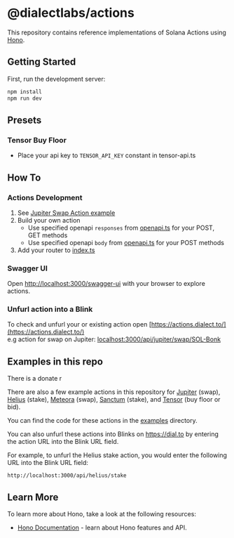 # @dialectlabs/actions

This repository contains reference implementations of Solana Actions using [Hono](https://hono.dev/).

## Getting Started

First, run the development server:
```bash
npm install
npm run dev
```

## Presets
### Tensor Buy Floor
* Place your api key to `TENSOR_API_KEY` constant in tensor-api.ts

## How To

### Actions Development

1. See [Jupiter Swap Action example](examples/jupiter-swap/route.ts)
2. Build your own action 
   * Use specified openapi `responses` from [openapi.ts](examples/openapi.ts) for your POST, GET methods
   * Use specified openapi `body` from [openapi.ts](examples/openapi.ts) for your POST methods
3. Add your router to [index.ts](examples/index.ts)

### Swagger UI
Open [http://localhost:3000/swagger-ui](http://localhost:3000/swagger-ui) with your browser to explore actions.

### Unfurl action into a Blink
To check and unfurl your or existing action open 
[https://actions.dialect.to/](https://actions.dialect.to/)  
e.g action for swap on Jupiter: <localhost:3000/api/jupiter/swap/SOL-Bonk>

## Examples in this repo

There is a donate r

There are also a few example actions in this repository for [Jupiter](examples/jupiter-swap/route.ts) (swap), [Helius](examples/helius/stake/route.ts) (stake), [Meteora](examples/meteora/swap/route.ts) (swap), [Sanctum](examples/sanctum/trade/route.ts) (stake), and [Tensor](examples/tensor) (buy floor or bid).

You can find the code for these actions in the [examples](examples) directory.

You can also unfurl these actions into Blinks on https://dial.to by entering the action URL into the Blink URL field.

For example, to unfurl the Helius stake action, you would enter the following URL into the Blink URL field:

`http://localhost:3000/api/helius/stake`


## Learn More
To learn more about Hono, take a look at the following resources:

- [Hono Documentation](https://hono.dev/docs/) - learn about Hono features and API.
